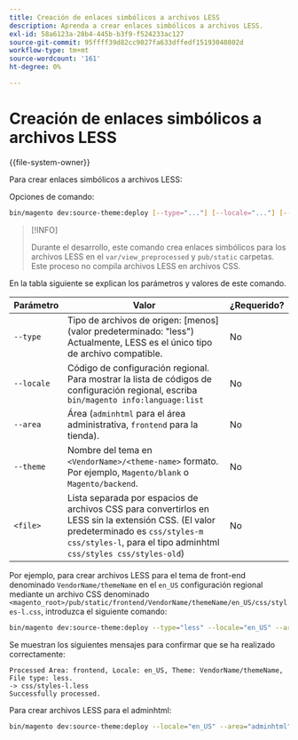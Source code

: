 ```yaml
---
title: Creación de enlaces simbólicos a archivos LESS
description: Aprenda a crear enlaces simbólicos a archivos LESS.
exl-id: 58a6123a-28b4-445b-b3f9-f524233ac127
source-git-commit: 95ffff39d82cc9027fa633dffedf15193040802d
workflow-type: tm+mt
source-wordcount: '161'
ht-degree: 0%

---
```


# Creación de enlaces simbólicos a archivos LESS

{{file-system-owner}}

Para crear enlaces simbólicos a archivos LESS:

Opciones de comando:

```bash
bin/magento dev:source-theme:deploy [--type="..."] [--locale="..."] [--area="..."] [--theme="..."] [file1] ... [fileN]
```

>[!INFO]
>
>Durante el desarrollo, este comando crea enlaces simbólicos para los archivos LESS en el `var/view_preprocessed` y `pub/static` carpetas. Este proceso no compila archivos LESS en archivos CSS.

En la tabla siguiente se explican los parámetros y valores de este comando.

| Parámetro | Valor | ¿Requerido? |
| --------- | ----- | --------- |
| `--type` | Tipo de archivos de origen: [menos] (valor predeterminado: &quot;less&quot;)<br>Actualmente, LESS es el único tipo de archivo compatible. | No |
| `--locale` | Código de configuración regional.<br>Para mostrar la lista de códigos de configuración regional, escriba `bin/magento info:language:list` | No |
| `--area` | Área (`adminhtml` para el área administrativa, `frontend` para la tienda). | No |
| `--theme` | Nombre del tema en `<VendorName>/<theme-name>` formato. Por ejemplo, `Magento/blank` o `Magento/backend`. | No |
| `<file>` | Lista separada por espacios de archivos CSS para convertirlos en LESS sin la extensión CSS. (El valor predeterminado es `css/styles-m css/styles-l`, para el tipo adminhtml `css/styles css/styles-old`) | No |

Por ejemplo, para crear archivos LESS para el tema de front-end denominado `VendorName/themeName` en el `en_US` configuración regional mediante un archivo CSS denominado `<magento_root>/pub/static/frontend/VendorName/themeName/en_US/css/styles-l.css`, introduzca el siguiente comando:

```bash
bin/magento dev:source-theme:deploy --type="less" --locale="en_US" --area="frontend" --theme="VendorName/themeName" css/styles-l
```

Se muestran los siguientes mensajes para confirmar que se ha realizado correctamente:

```terminal
Processed Area: frontend, Locale: en_US, Theme: VendorName/themeName, File type: less.
-> css/styles-l.less
Successfully processed.
```

Para crear archivos LESS para el adminhtml:

```bash
bin/magento dev:source-theme:deploy --locale="en_US" --area="adminhtml" --theme="Magento/backend" css/styles css/styles-old
```
